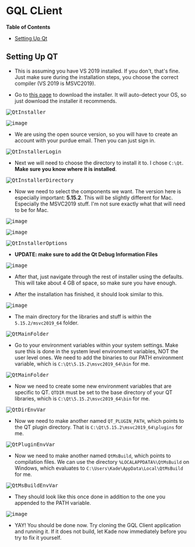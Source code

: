 # GQL CLient

<b>Table of Contents</b>
- [Setting Up Qt](https://github.com/GQL-Project/gql_client/blob/main/README.md#setting-up-qt)

## Setting Up QT
 - This is assuming you have VS 2019 installed. If you don't, that's fine. Just make sure during the installation steps, you choose the correct compiler (VS 2019 is MSVC2019).
 
 - Go to [this page](https://www.qt.io/download-open-source) to download the installer. It will auto-detect your OS, so just download the installer it recommends.
 
 <kbd>![QtInstaller](https://user-images.githubusercontent.com/54650222/189672746-9aab5ff5-a17a-4d71-96fd-1f7479b08a5d.gif)</kbd>
 
 <kbd>![image](https://user-images.githubusercontent.com/54650222/189673094-d3dd618a-1477-45b1-989b-d9ca8cc6a340.png)</kbd>
 
 - We are using the open source version, so you will have to create an account with your purdue email. Then you can just sign in.
 
 <kbd>![QtInstallerLogin](https://user-images.githubusercontent.com/54650222/189674881-7322b7b4-2702-49a6-a833-e8fe58cd581a.gif)</kbd>
 
 - Next we will need to choose the directory to install it to. I chose `C:\Qt`. <b>Make sure you know where it is installed</b>.
 
 <kbd>![QtInstallerDirectory](https://user-images.githubusercontent.com/54650222/189675783-f9693681-d08b-48d0-8dcf-71f4ee0f7a91.gif)</kbd>
 
 - Now we need to select the components we want. The version here is especially important: <b>5.15.2</b>. This will be slightly different for Mac. Especially the MSVC2019 stuff. I'm not sure exactly what that will need to be for Mac.
 
 <kbd>![image](https://user-images.githubusercontent.com/54650222/189676912-4be576e1-c762-4d6c-885c-fb33b6410ff2.png)</kbd>

 <kbd>![image](https://user-images.githubusercontent.com/54650222/189677123-287be466-1ebc-420e-9abd-24135f0c9ee1.png)</kbd>
 
 <kbd>![QtInstallerOptions](https://user-images.githubusercontent.com/54650222/189677237-f6ffc2d0-cce5-4f2f-bc99-117212e9d247.gif)</kbd>
 
 - <b>UPDATE: make sure to add the Qt Debug Information Files</b>
 
 <kbd>![image](https://user-images.githubusercontent.com/54650222/190489256-2d3d03cd-5860-4306-b804-05a84d84b04a.png)</kbd>
 
 - After that, just navigate through the rest of installer using the defaults. This will take about 4 GB of space, so make sure you have enough.
 
 - After the installation has finished, it should look similar to this.
 
 <kbd>![image](https://user-images.githubusercontent.com/54650222/189677744-ee5ce16a-760c-46c4-99a3-bbca9a132e95.png)</kbd>
 
 - The main directory for the libraries and stuff is within the `5.15.2/msvc2019_64` folder.
 
 <kbd>![QtMainFolder](https://user-images.githubusercontent.com/54650222/189678351-6bca2adb-7a44-4178-b1ec-e2b6fc66757f.gif)<kbd>

 - Go to your environment variables within your system settings. Make sure this is done in the system level environment variables, NOT the user level ones. We need to add the binaries to our PATH environment variable, which is `C:\Qt\5.15.2\msvc2019_64\bin` for me.
 
 <kbd>![QtMainFolder](https://user-images.githubusercontent.com/54650222/189679778-b0254fc3-ce99-4869-9974-6dcf78b4c207.gif)</kbd>
 
 - Now we need to create some new environment variables that are specific to QT. `QTDIR` must be set to the base directory of your QT libraries, which is `C:\Qt\5.15.2\msvc2019_64\bin` for me.
 
 <kbd>![QtDirEnvVar](https://user-images.githubusercontent.com/54650222/189681281-0847d663-5346-4867-a7f3-68eba6969754.gif)</kbd>
 
 - Now we need to make another named `QT_PLUGIN_PATH`, which points to the QT plugin directory. That is `C:\Qt\5.15.2\msvc2019_64\plugins` for me.
 
 <kbd>![QtPluginEnvVar](https://user-images.githubusercontent.com/54650222/189681869-7093d023-b084-4d26-a567-ce8e441783ed.gif)</kbd>
 
 - Now we need to make another named `QtMsBuild`, which points to compilation files. We can use the directory `%LOCALAPPDATA%\QtMsBuild` on Windows, which evaluates to `C:\Users\Kade\AppData\Local\QtMsBuild` for me.
 
 <kbd>![QtMsBuildEnvVar](https://user-images.githubusercontent.com/54650222/189684690-ea4b86bc-2e47-4d20-b61e-d9b4294ed6b5.gif)</kbd>
 
 - They should look like this once done in addition to the one you appended to the PATH variable.
 
 <kbd>![image](https://user-images.githubusercontent.com/54650222/189688069-90089c2b-43ea-44bb-bdb0-6496040e91dd.png)</kbd>
 
 - YAY! You should be done now. Try cloning the GQL Client application and running it. If it does not build, let Kade now immediately before you try to fix it yourself.
